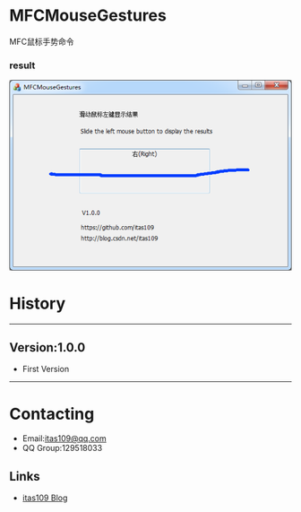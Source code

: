 # MFCMouseGestures
MFC鼠标手势命令

### result
![image](https://github.com/itas109/MFCMouseGestures/raw/master/Pic/result.png)

# History
----------------------------------------------------
## Version:1.0.0

* First Version

----------------------------------------------------
# Contacting

* Email:itas109@qq.com
* QQ Group:129518033

## Links

* [itas109 Blog](http://blog.csdn.net/itas109)
